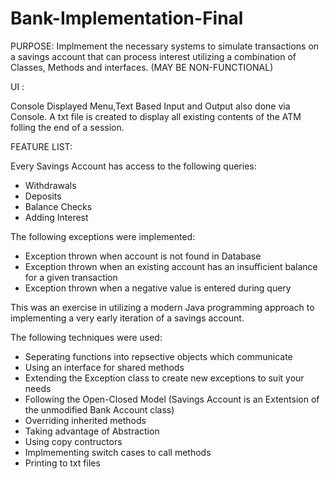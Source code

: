 # Bank-Implementation-Final

PURPOSE: Implmement the necessary systems to simulate transactions on a savings account that can
process interest utilizing a combination of Classes, Methods and interfaces. (MAY BE NON-FUNCTIONAL)

UI : 

Console Displayed Menu,Text Based Input and Output also done via Console. A txt file is created to display
all existing contents of the ATM folling the end of a session.

FEATURE LIST:

Every Savings Account has access to the following queries:

- Withdrawals 
- Deposits
- Balance Checks
- Adding Interest

The following exceptions were implemented:

- Exception thrown when account is not found in Database
- Exception thrown when an existing account has an insufficient balance for a given transaction
- Exception thrown when a negative value is entered during query


This was an exercise in utilizing a modern Java programming approach to implementing a very early iteration of a savings account. 

The following techniques were used:

- Seperating functions into repsective objects which communicate
- Using an interface for shared methods
- Extending the Exception class to create new exceptions to suit your needs
- Following the Open-Closed Model (Savings Account is an Extentsion of the unmodified Bank Account class)
- Overriding inherited methods
- Taking advantage of Abstraction
- Using copy contructors 
- Implmementing switch cases to call methods
- Printing to txt files
